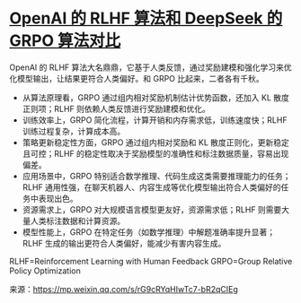 # [OpenAI 的 RLHF 算法和 DeepSeek 的 GRPO 算法对比](https://github.com/humyna/gitblog/issues/35)


OpenAI 的 RLHF 算法大名鼎鼎，它基于人类反馈，通过奖励建模和强化学习来优化模型输出，让结果更符合人类偏好。和 GRPO 比起来，二者各有千秋。

* 从算法原理看，GRPO 通过组内相对奖励机制估计优势函数，还加入 KL 散度正则项；RLHF 则依赖人类反馈进行奖励建模和优化。
* 训练效率上，GRPO 简化流程，计算开销和内存需求低，训练速度快；RLHF 训练过程复杂，计算成本高。
* 策略更新稳定性方面，GRPO 通过组内相对奖励和 KL 散度正则化，更新稳定且可控；RLHF 的稳定性取决于奖励模型的准确性和标注数据质量，容易出现偏差。
* 应用场景中，GRPO 特别适合数学推理、代码生成这类需要推理能力的任务；RLHF 通用性强，在聊天机器人、内容生成等优化模型输出符合人类偏好的任务中表现出色。
* 资源需求上，GRPO 对大规模语言模型更友好，资源需求低；RLHF 则需要大量人类标注数据和计算资源。
* 模型性能上，GRPO 在特定任务（如数学推理）中解题准确率提升显著；RLHF 生成的输出更符合人类偏好，能减少有害内容生成。


RLHF=Reinforcement Learning with Human Feedback
GRPO=Group Relative Policy Optimization


来源：https://mp.weixin.qq.com/s/rG9cRYqHIwTc7-bR2qCIEg